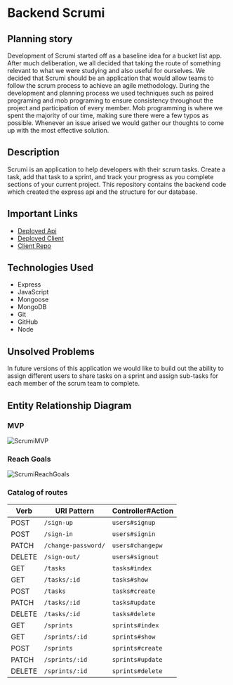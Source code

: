 # Backend Scrumi

## Planning story

Development of Scrumi started off as a baseline idea for a bucket list app. After much deliberation, we all decided that taking the route of something relevant to what we were studying and also useful for ourselves. We decided that Scrumi should be an application that would allow teams to follow the scrum process to achieve an agile methodology.
During the development and planning process we used techniques such as paired programing and mob programing to ensure consistency throughout the project and participation of every member. Mob programming is where we spent the majority of our time, making sure there were a few typos as possible. Whenever an issue arised we would gather our thoughts to come up with the most effective solution.

## Description

Scrumi is an application to help developers with their scrum tasks. Create a task, add that task to a sprint, and track your progress as you complete sections of your current project. This repository contains the backend code which created the express api and the structure for our database.

## Important Links

- [Deployed Api](https://secure-retreat-81068.herokuapp.com/)
- [Deployed Client](https://pojo-boys.github.io/Scrumi/#/)
- [Client Repo](https://github.com/Pojo-boys/Scrumi)

## Technologies Used

- Express
- JavaScript
- Mongoose
- MongoDB
- Git
- GitHub
- Node

## Unsolved Problems

In future versions of this application we would like to build out the ability to assign different users to share tasks on a sprint and assign sub-tasks for each member of the scrum team to complete.

## Entity Relationship Diagram

### MVP
![ScrumiMVP](https://media.git.generalassemb.ly/user/31388/files/2eff8280-2efe-11eb-955c-3a520841948c)

### Reach Goals
![ScrumiReachGoals](https://media.git.generalassemb.ly/user/31388/files/33c43680-2efe-11eb-8fba-c341751b6c7e)

### Catalog of routes

| Verb   | URI Pattern            | Controller#Action |
|--------|------------------------|-------------------|
| POST   | `/sign-up`             | `users#signup`    |
| POST   | `/sign-in`             | `users#signin`    |
| PATCH  | `/change-password/` | `users#changepw`  |
| DELETE | `/sign-out/`        | `users#signout`   |
| GET    | `/tasks`            | `tasks#index`     |
| GET    | `/tasks/:id`        | `tasks#show`      |
| POST   | `/tasks`            | `tasks#create`    |
| PATCH  | `/tasks/:id`        |  `tasks#update`   |
| DELETE | `/tasks/:id`        | `tasks#delete`    |
| GET    | `/sprints`          |  `sprints#index`  |
| GET    | `/sprints/:id`      | `sprints#show`    |
| POST   |  `/sprints`         | `sprints#create`  |
| PATCH  | `/sprints/:id`      | `sprints#update`  |
| DELETE | `/sprints/:id`      |  `sprints#delete` |
